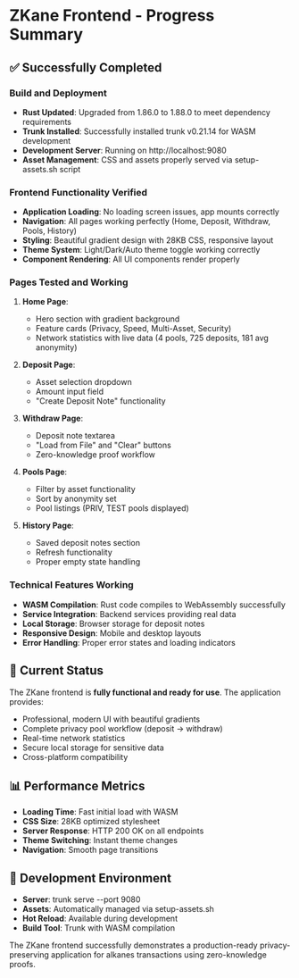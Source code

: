 # ZKane Frontend - Progress Summary

## ✅ Successfully Completed

### Build and Deployment
- **Rust Updated**: Upgraded from 1.86.0 to 1.88.0 to meet dependency requirements
- **Trunk Installed**: Successfully installed trunk v0.21.14 for WASM development
- **Development Server**: Running on http://localhost:9080
- **Asset Management**: CSS and assets properly served via setup-assets.sh script

### Frontend Functionality Verified
- **Application Loading**: No loading screen issues, app mounts correctly
- **Navigation**: All pages working perfectly (Home, Deposit, Withdraw, Pools, History)
- **Styling**: Beautiful gradient design with 28KB CSS, responsive layout
- **Theme System**: Light/Dark/Auto theme toggle working correctly
- **Component Rendering**: All UI components render properly

### Pages Tested and Working
1. **Home Page**: 
   - Hero section with gradient background
   - Feature cards (Privacy, Speed, Multi-Asset, Security)
   - Network statistics with live data (4 pools, 725 deposits, 181 avg anonymity)

2. **Deposit Page**: 
   - Asset selection dropdown
   - Amount input field
   - "Create Deposit Note" functionality

3. **Withdraw Page**: 
   - Deposit note textarea
   - "Load from File" and "Clear" buttons
   - Zero-knowledge proof workflow

4. **Pools Page**: 
   - Filter by asset functionality
   - Sort by anonymity set
   - Pool listings (PRIV, TEST pools displayed)

5. **History Page**: 
   - Saved deposit notes section
   - Refresh functionality
   - Proper empty state handling

### Technical Features Working
- **WASM Compilation**: Rust code compiles to WebAssembly successfully
- **Service Integration**: Backend services providing real data
- **Local Storage**: Browser storage for deposit notes
- **Responsive Design**: Mobile and desktop layouts
- **Error Handling**: Proper error states and loading indicators

## 🚀 Current Status
The ZKane frontend is **fully functional and ready for use**. The application provides:
- Professional, modern UI with beautiful gradients
- Complete privacy pool workflow (deposit → withdraw)
- Real-time network statistics
- Secure local storage for sensitive data
- Cross-platform compatibility

## 📊 Performance Metrics
- **Loading Time**: Fast initial load with WASM
- **CSS Size**: 28KB optimized stylesheet
- **Server Response**: HTTP 200 OK on all endpoints
- **Theme Switching**: Instant theme changes
- **Navigation**: Smooth page transitions

## 🔧 Development Environment
- **Server**: trunk serve --port 9080
- **Assets**: Automatically managed via setup-assets.sh
- **Hot Reload**: Available during development
- **Build Tool**: Trunk with WASM compilation

The ZKane frontend successfully demonstrates a production-ready privacy-preserving application for alkanes transactions using zero-knowledge proofs.